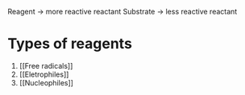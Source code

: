 Reagent -> more reactive reactant
Substrate -> less reactive reactant

# Types of reagents
1) [[Free radicals]]
2) [[Eletrophiles]]
3) [[Nucleophiles]] 